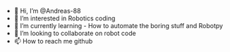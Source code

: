 - 👋 Hi, I’m @Andreas-88
- 👀 I’m interested in Robotics coding
- 🌱 I’m currently learning - How to automate the boring stuff and Robotpy
- 💞️ I’m looking to collaborate on robot code
- 📫 How to reach me github

<!---
Andreas-88/Andreas-88 is a ✨ special ✨ repository because its `README.md` (this file) appears on your GitHub profile.
You can click the Preview link to take a look at your changes.
--->
